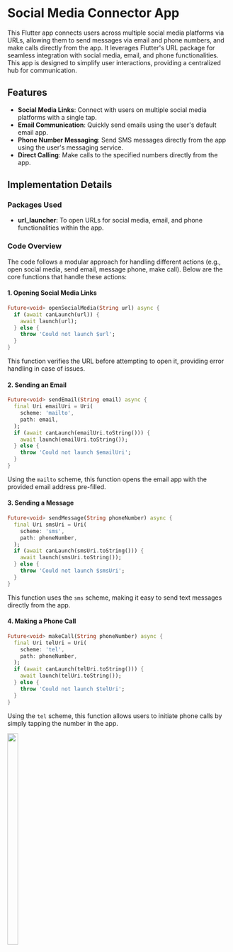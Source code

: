 

# Social Media Connector App

This Flutter app connects users across multiple social media platforms via URLs, allowing them to send messages via email and phone numbers, and make calls directly from the app. It leverages Flutter's URL package for seamless integration with social media, email, and phone functionalities. This app is designed to simplify user interactions, providing a centralized hub for communication.

## Features
- **Social Media Links**: Connect with users on multiple social media platforms with a single tap.
- **Email Communication**: Quickly send emails using the user's default email app.
- **Phone Number Messaging**: Send SMS messages directly from the app using the user's messaging service.
- **Direct Calling**: Make calls to the specified numbers directly from the app.

## Implementation Details

### Packages Used
- **url_launcher**: To open URLs for social media, email, and phone functionalities within the app.

### Code Overview
The code follows a modular approach for handling different actions (e.g., open social media, send email, message phone, make call). Below are the core functions that handle these actions:

#### 1. Opening Social Media Links
```dart
Future<void> openSocialMedia(String url) async {
  if (await canLaunch(url)) {
    await launch(url);
  } else {
    throw 'Could not launch $url';
  }
}
```
This function verifies the URL before attempting to open it, providing error handling in case of issues.

#### 2. Sending an Email
```dart
Future<void> sendEmail(String email) async {
  final Uri emailUri = Uri(
    scheme: 'mailto',
    path: email,
  );
  if (await canLaunch(emailUri.toString())) {
    await launch(emailUri.toString());
  } else {
    throw 'Could not launch $emailUri';
  }
}
```
Using the `mailto` scheme, this function opens the email app with the provided email address pre-filled.

#### 3. Sending a Message
```dart
Future<void> sendMessage(String phoneNumber) async {
  final Uri smsUri = Uri(
    scheme: 'sms',
    path: phoneNumber,
  );
  if (await canLaunch(smsUri.toString())) {
    await launch(smsUri.toString());
  } else {
    throw 'Could not launch $smsUri';
  }
}
```
This function uses the `sms` scheme, making it easy to send text messages directly from the app.

#### 4. Making a Phone Call
```dart
Future<void> makeCall(String phoneNumber) async {
  final Uri telUri = Uri(
    scheme: 'tel',
    path: phoneNumber,
  );
  if (await canLaunch(telUri.toString())) {
    await launch(telUri.toString());
  } else {
    throw 'Could not launch $telUri';
  }
}
```
Using the `tel` scheme, this function allows users to initiate phone calls by simply tapping the number in the app.
  

  <img src="https://github.com/user-attachments/assets/6b128bb4-b5cc-4907-af3c-0b35e1047eba" width="22%" Height="35%">
